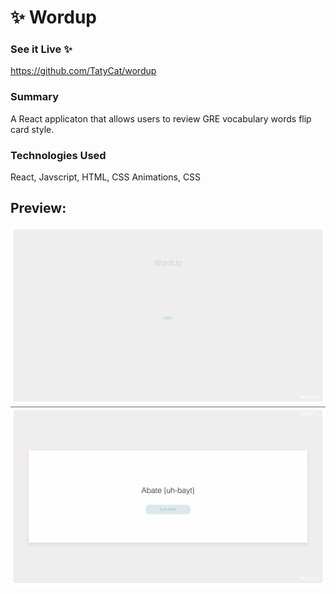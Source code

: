 # :sparkles: **Wordup** 

### See it Live :sparkles:
https://github.com/TatyCat/wordup

### Summary
A React applicaton that allows users to review GRE vocabulary words flip card style. 

### Technologies Used 
React, 
Javscript, 
HTML, 
CSS Animations,
CSS

## Preview:
![](./loadingPg.jpg)
![](./previewPg.jpg)
